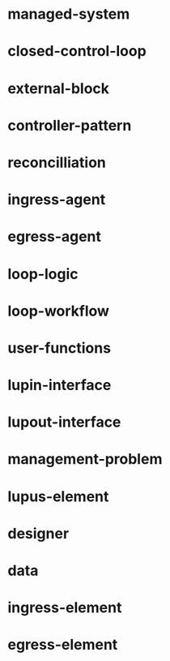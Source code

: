 # managed-system

# closed-control-loop

# external-block

# controller-pattern

# reconcilliation

# ingress-agent

# egress-agent

# loop-logic

# loop-workflow

# user-functions

# lupin-interface

# lupout-interface

# management-problem

# lupus-element

# designer

# data

# ingress-element

# egress-element